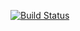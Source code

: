 [![Build Status](https://travis-ci.org/starriv/deploying-frontend-v2.svg?branch=master)](https://travis-ci.org/starriv/deploying-frontend-v2)
